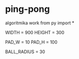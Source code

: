 # ping-pong
algoritmika work
from py import *
 
WIDTH = 900
HEIGHT = 300
 
PAD_W = 10
PAD_H = 100
 
BALL_RADIUS = 30
 
